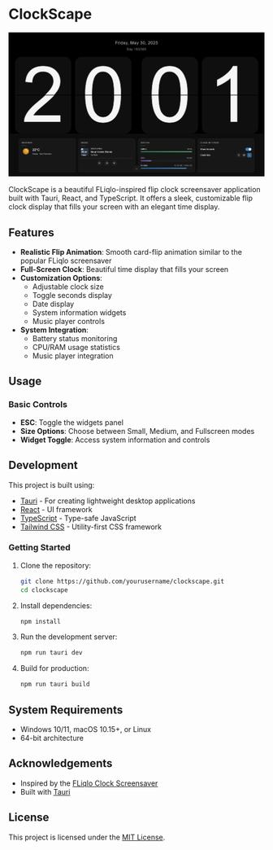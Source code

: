 # ClockScape

![ClockScape Screenshot](./screenshot.png)

ClockScape is a beautiful FLiqlo-inspired flip clock screensaver application built with Tauri, React, and TypeScript. It offers a sleek, customizable flip clock display that fills your screen with an elegant time display.

## Features

- **Realistic Flip Animation**: Smooth card-flip animation similar to the popular FLiqlo screensaver
- **Full-Screen Clock**: Beautiful time display that fills your screen
- **Customization Options**:
  - Adjustable clock size
  - Toggle seconds display
  - Date display
  - System information widgets
  - Music player controls
- **System Integration**:
  - Battery status monitoring
  - CPU/RAM usage statistics
  - Music player integration

## Usage

### Basic Controls

- **ESC**: Toggle the widgets panel
- **Size Options**: Choose between Small, Medium, and Fullscreen modes
- **Widget Toggle**: Access system information and controls

## Development

This project is built using:

- [Tauri](https://tauri.app/) - For creating lightweight desktop applications
- [React](https://reactjs.org/) - UI framework
- [TypeScript](https://www.typescriptlang.org/) - Type-safe JavaScript
- [Tailwind CSS](https://tailwindcss.com/) - Utility-first CSS framework

### Getting Started

1. Clone the repository:

   ```bash
   git clone https://github.com/yourusername/clockscape.git
   cd clockscape
   ```

2. Install dependencies:

   ```bash
   npm install
   ```

3. Run the development server:

   ```bash
   npm run tauri dev
   ```

4. Build for production:
   ```bash
   npm run tauri build
   ```

## System Requirements

- Windows 10/11, macOS 10.15+, or Linux
- 64-bit architecture

## Acknowledgements

- Inspired by the [FLiqlo Clock Screensaver](https://fliqlo.com/)
- Built with [Tauri](https://tauri.app/)

## License

This project is licensed under the [MIT License](./LICENSE).
